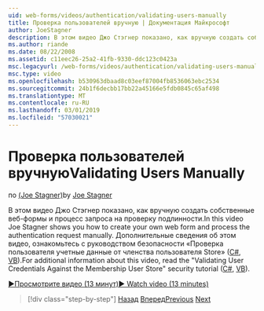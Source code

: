 ```yaml
---
uid: web-forms/videos/authentication/validating-users-manually
title: Проверка пользователей вручную | Документация Майкрософт
author: JoeStagner
description: В этом видео Джо Стэгнер показано, как вручную создать собственные веб-формы и процесс запроса на проверку подлинности. Дополнительные сведения об этом vi...
ms.author: riande
ms.date: 08/22/2008
ms.assetid: c11eec26-25a2-41fb-9330-ddc123c0423a
msc.legacyurl: /web-forms/videos/authentication/validating-users-manually
msc.type: video
ms.openlocfilehash: b530963dbaad8c03eef87004fb8536063ebc2534
ms.sourcegitcommit: 24b1f6decbb17bb22a45166e5fdb0845c65af498
ms.translationtype: MT
ms.contentlocale: ru-RU
ms.lasthandoff: 03/01/2019
ms.locfileid: "57030021"
---
```

<a name="validating-users-manually"></a><span data-ttu-id="50d47-104">Проверка пользователей вручную</span><span class="sxs-lookup"><span data-stu-id="50d47-104">Validating Users Manually</span></span>
====================
<span data-ttu-id="50d47-105">по [(Joe Stagner)](https://github.com/JoeStagner)</span><span class="sxs-lookup"><span data-stu-id="50d47-105">by [Joe Stagner](https://github.com/JoeStagner)</span></span>

<span data-ttu-id="50d47-106">В этом видео Джо Стэгнер показано, как вручную создать собственные веб-формы и процесс запроса на проверку подлинности.</span><span class="sxs-lookup"><span data-stu-id="50d47-106">In this video Joe Stagner shows you how to create your own web form and process the authentication request manually.</span></span> <span data-ttu-id="50d47-107">Дополнительные сведения об этом видео, ознакомьтесь с руководством безопасности «Проверка пользователя учетные данные от членства пользователя Store» ([C#](../../overview/older-versions-security/membership/validating-user-credentials-against-the-membership-user-store-cs.md), [VB](../../overview/older-versions-security/membership/validating-user-credentials-against-the-membership-user-store-vb.md)).</span><span class="sxs-lookup"><span data-stu-id="50d47-107">For additional information about this video, read the "Validating User Credentials Against the Membership User Store" security tutorial ([C#](../../overview/older-versions-security/membership/validating-user-credentials-against-the-membership-user-store-cs.md), [VB](../../overview/older-versions-security/membership/validating-user-credentials-against-the-membership-user-store-vb.md)).</span></span>

[<span data-ttu-id="50d47-108">&#9654;Просмотрите видео (13 минут)</span><span class="sxs-lookup"><span data-stu-id="50d47-108">&#9654; Watch video (13 minutes)</span></span>](https://channel9.msdn.com/Blogs/ASP-NET-Site-Videos/validating-users-manually)

> [!div class="step-by-step"]
> <span data-ttu-id="50d47-109">[Назад](creating-user-accounts-programmatically.md)
> [Вперед](validating-users-with-the-login-control.md)</span><span class="sxs-lookup"><span data-stu-id="50d47-109">[Previous](creating-user-accounts-programmatically.md)
[Next](validating-users-with-the-login-control.md)</span></span>
